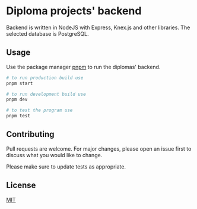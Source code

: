 # Diploma projects' backend

Backend is written in NodeJS with Express, Knex.js and other libraries. The selected database is PostgreSQL.

## Usage

Use the package manager [pnpm](https://pnpm.io/) to run the diplomas' backend.

```bash
# to run production build use
pnpm start

# to run development build use
pnpm dev

# to test the program use
pnpm test
```

## Contributing
Pull requests are welcome. For major changes, please open an issue first to discuss what you would like to change.

Please make sure to update tests as appropriate.

## License
[MIT](https://choosealicense.com/licenses/mit/)